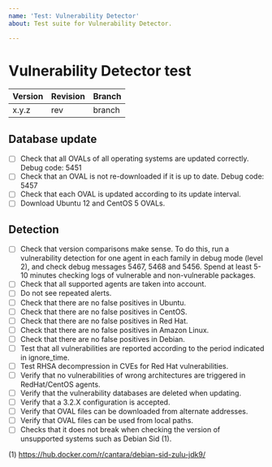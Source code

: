 ```yaml
---
name: 'Test: Vulnerability Detector'
about: Test suite for Vulnerability Detector.

---
```


# Vulnerability Detector test

| Version | Revision | Branch |
| --- | --- | --- |
| x.y.z | rev | branch |

## Database update

- [ ] Check that all OVALs of all operating systems are updated correctly. Debug code: 5451
- [ ] Check that an OVAL is not re-downloaded if it is up to date. Debug code: 5457
- [ ] Check that each OVAL is updated according to its update interval.
- [ ] Download Ubuntu 12 and CentOS 5 OVALs.

## Detection

- [ ] Check that version comparisons make sense. To do this, run a vulnerability detection for one agent in each family in debug mode (level 2), and check debug messages 5467, 5468 and 5456.
Spend at least 5-10 minutes checking logs of vulnerable and non-vulnerable packages.
- [ ] Check that all supported agents are taken into account.
- [ ] Do not see repeated alerts.
- [ ] Check that there are no false positives in Ubuntu.
- [ ] Check that there are no false positives in CentOS.
- [ ] Check that there are no false positives in Red Hat.
- [ ] Check that there are no false positives in Amazon Linux.
- [ ] Check that there are no false positives in Debian.
- [ ] Test that all vulnerabilities are reported according to the period indicated in ignore_time.
- [ ] Test RHSA decompression in CVEs for Red Hat vulnerabilities.
- [ ] Verify that no vulnerabilities of wrong architectures are triggered in RedHat/CentOS agents.
- [ ] Verify that the vulnerability databases are deleted when updating.
- [ ] Verify that a 3.2.X configuration is accepted.
- [ ] Verify that OVAL files can be downloaded from alternate addresses.
- [ ] Verify that OVAL files can be used from local paths.
- [ ] Checks that it does not break when checking the version of unsupported systems such as Debian Sid (1).

(1) https://hub.docker.com/r/cantara/debian-sid-zulu-jdk9/
